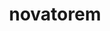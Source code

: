 ---
title: novatorem
github: https://github.com/novatorem
mode: dark
transition: 1s
score: 65.1
archetype:
- Minimalistic
---